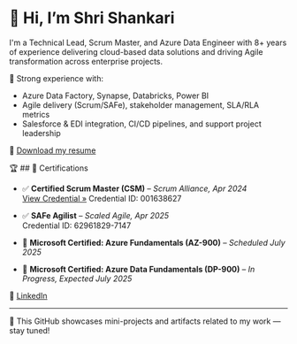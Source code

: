 # 👋 Hi, I’m Shri Shankari

I'm a Technical Lead, Scrum Master, and Azure Data Engineer with 8+ years of experience delivering cloud-based data solutions and driving Agile transformation across enterprise projects.

🔹 Strong experience with:
- Azure Data Factory, Synapse, Databricks, Power BI
- Agile delivery (Scrum/SAFe), stakeholder management, SLA/RLA metrics
- Salesforce & EDI integration, CI/CD pipelines, and support project leadership

📄 [Download my resume](https://github.com/shrishankari/resume/blob/main/Shri_Shankari_Resume_June2025.pdf)

🏆 ## 🧾 Certifications

  - ✅ **Certified Scrum Master (CSM)** – *Scrum Alliance, Apr 2024*  
    [View Credential »](https://bcert.me/bc/html/show-badge.html?b=jsihwigz)
    Credential ID: 001638627
    
  - ✅ **SAFe Agilist** – *Scaled Agile, Apr 2025*  
    Credential ID: 62961829-7147
  
  - 🎯 **Microsoft Certified: Azure Fundamentals (AZ-900)** – *Scheduled July 2025*
  
  - 🎯 **Microsoft Certified: Azure Data Fundamentals (DP-900)** – *In Progress, Expected July 2025*

🔗 [LinkedIn](https://www.linkedin.com/in/shankari95)

---

🌟 This GitHub showcases mini-projects and artifacts related to my work — stay tuned!
